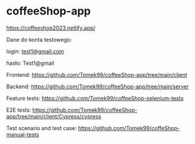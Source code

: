 # coffeeShop-app

https://coffeeshop2023.netlify.app/

Dane do konta testowego:

login: test1@gmail.com

hasło: Test1@gmail

Frontend:
https://github.com/Tomek99/coffeeShop-app/tree/main/client

Backend:
https://github.com/Tomek99/coffeeShop-app/tree/main/server

Feature tests:
https://github.com/Tomek99/coffeeShop-selenium-tests

E2E tests:
https://github.com/Tomek99/coffeeShop-app/tree/main/client/Cypress/cypress

Test scenario  and test case:
https://github.com/Tomek99/coffeShop-manual-tests
